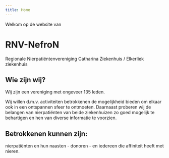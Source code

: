 ```yaml
---
title: Home
---
```


Welkom op de website van
# RNV-NefroN
Regionale Nierpatiëntenvereniging
Catharina Ziekenhuis / Elkerliek ziekenhuis

## Wie zijn wij?

Wij zijn een vereniging met ongeveer 135 leden.

Wij willen d.m.v. activiteiten betrokkenen de mogelijkheid bieden om elkaar ook in een ontspannen sfeer te ontmoeten.
Daarnaast proberen wij de belangen van nierpatiënten van beide ziekenhuizen zo goed mogelijk te behartigen en hen van diverse informatie te voorzien.



## Betrokkenen kunnen zijn:
nierpatiënten en hun naasten  - donoren - en iedereen die affiniteit heeft met nieren.

